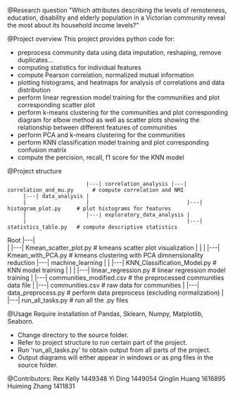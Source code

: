 @Research question
"Which attributes describing the levels of remoteness, education,
disability and elderly population in a Victorian community reveal
the most about its household income levels?"

@Project overview
This project provides python code for:
- preprocess community data using data imputation, reshaping, remove duplicates...
- computing statistics for individual features
- compute Pearson correlation, normalized mutual information
- plotting histograms, and heatmaps for analysis of correlations and data distribution
- perform linear regression model training for the communities and plot corresponding
    scatter plot
- perform k-means clustering for the communities and plot corresponding diagram for
    elbow method as well as scatter plots showing the relationship between different
    features of communities
- perform PCA and k-means clustering for the communities
- perform KNN classification model training and plot corresponding confusion matrix
- compute the percision, recall, f1 score for the KNN model

@Project structure

                             |---| correlation_analysis |---| correlation_and_mu.py      # compute correlation and NMI
         |---| data_analysis |
         |                   |                               |---| histogram_plot.py     # plot histograms for features
         |                   |---| exploratory_data_analysis |
         |                                                   |---| statistics_table.py   # compute descriptive statistics
Root |---|                       
         |                      |---| Kmean_scatter_plot.py          # kmeans scatter plot visualization
         |                      |
         |                      |---| Kmean_with_PCA.py              # kmeans clustering with PCA dimnensionality reduction
         |---| machine_learning |
         |                      |---| KNN_Classification_Model.py    # KNN model training
         |                      |
         |                      |---| linear_regression.py           # linear regression model training
         |
         |---| communities_modified.csv      # the preprocessed communities data file
         |
         |---| communities.csv               # raw data for communities
         |
         |---| data_preprocess.py            # perform data preprocess (excluding normalization)
         |
         |---| run_all_tasks.py              # run all the .py files

@Usage
Require installation of Pandas, Sklearn, Numpy, Matplotlib, Seaborn.
- Change directory to the source folder.
- Refer to project structure to run certain part of the project.
- Run 'run_all_tasks.py' to obtain output from all parts of the project.
- Output diagrams will either appear in windows or as png files in the
    source folder.

@Contributors:
Rex Kelly 1449348
Yi Ding 1449054
Qinglin Huang 1616895
Huiming Zhang 1411831
